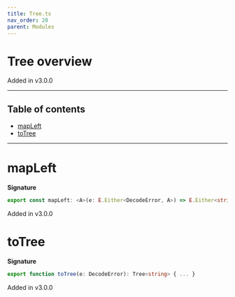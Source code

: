 ```yaml
---
title: Tree.ts
nav_order: 20
parent: Modules
---
```


# Tree overview

Added in v3.0.0

---

<h2 class="text-delta">Table of contents</h2>

- [mapLeft](#mapleft)
- [toTree](#totree)

---

# mapLeft

**Signature**

```ts
export const mapLeft: <A>(e: E.Either<DecodeError, A>) => E.Either<string, A> = ...
```

Added in v3.0.0

# toTree

**Signature**

```ts
export function toTree(e: DecodeError): Tree<string> { ... }
```

Added in v3.0.0
